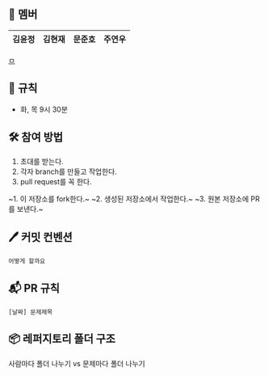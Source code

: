 ## 🐣 **멤버**

|김윤정|김현재|문준호|주연우|
|---|---|---|---|

[ㅁ](https://i.namu.wiki/i/i6ZpdaKiiEf4qzrR_m9NjvBriuvWtFktDjDX-wry76CYBSssaiOpsZRTVXU20K0kDFnnoBqR9SiVkYh_akXYmQ.webp)

## 📌 **규칙**
- 화, 목 9시 30분

## 🛠️ **참여 방법**
1. 초대를 받는다.
2. 각자 branch를 만들고 작업한다.
3. pull request를 꼭 한다.

~1. 이 저장소를 fork한다.~
~2. 생성된 저장소에서 작업한다.~
~3. 원본 저장소에 PR를 보낸다.~


## 🖊️ **커밋 컨벤션**
```
어떻게 할까요
```

## 📬 **PR 규칙**

```
[날짜] 문제제목
```

## 📦 **레퍼지토리 폴더 구조**
사람마다 폴더 나누기 vs 문제마다 폴더 나누기
